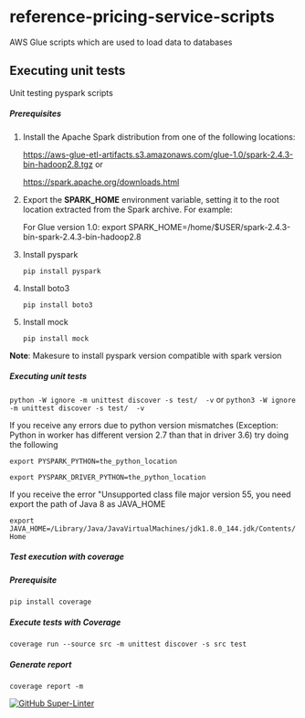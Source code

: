 # reference-pricing-service-scripts
AWS Glue scripts which are used to load data to databases


## Executing unit tests

Unit testing pyspark scripts

##### Prerequisites

1. Install the Apache Spark distribution from one of the following locations:

    https://aws-glue-etl-artifacts.s3.amazonaws.com/glue-1.0/spark-2.4.3-bin-hadoop2.8.tgz 
or

    https://spark.apache.org/downloads.html

2.  Export the **SPARK_HOME** environment variable, setting it to the root location extracted from the Spark archive. For example:

    For Glue version 1.0: export SPARK_HOME=/home/$USER/spark-2.4.3-bin-spark-2.4.3-bin-hadoop2.8

3.  Install pyspark
 
    `pip install pyspark`

4.  Install boto3
    
    `pip install boto3`

5.  Install mock   
    
    `pip install mock`

**Note**: Makesure to install pyspark version compatible with spark version

##### Executing unit tests

`python -W ignore -m unittest discover -s test/  -v`
or `python3 -W ignore -m unittest discover -s test/  -v`

If you receive any errors due to python version mismatches (Exception: Python in worker has different version 2.7 than that in driver 3.6) try doing the following

`export PYSPARK_PYTHON=the_python_location`

 `export PYSPARK_DRIVER_PYTHON=the_python_location` 

If you receive the error "Unsupported class file major version 55, you need export the path of Java 8 as JAVA_HOME

`export JAVA_HOME=/Library/Java/JavaVirtualMachines/jdk1.8.0_144.jdk/Contents/Home`

##### Test execution with coverage

##### **Prerequisite**

`pip install coverage`

##### Execute tests with _Coverage_

`coverage run --source src -m unittest discover -s src test`

##### Generate report

`coverage report -m`

[![GitHub Super-Linter](https://github.com/nvuillam/npm-groovy-lint/workflows/Lint%20Code%20Base/badge.svg)](https://github.com/marketplace/actions/super-linter)
